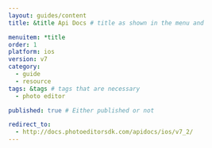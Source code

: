 ```yaml
---
layout: guides/content
title: &title Api Docs # title as shown in the menu and

menuitem: *title
order: 1
platform: ios
version: v7
category:
  - guide
  - resource
tags: &tags # tags that are necessary
  - photo editor

published: true # Either published or not

redirect_to:
  - http://docs.photoeditorsdk.com/apidocs/ios/v7_2/
---
```

